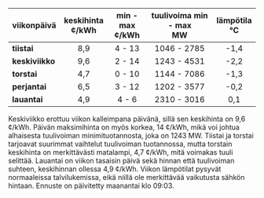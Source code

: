 | viikonpäivä  | keskihinta<br>¢/kWh | min - max<br>¢/kWh | tuulivoima min - max<br>MW | lämpötila<br>°C |
|:-------------|:----------------:|:----------------:|:-------------:|:-------------:|
| **tiistai**  |      8,9         |      4 - 13      |   1046 - 2785 |     -1,4      |
| **keskiviikko** |      9,6         |      2 - 14      |   1243 - 4531 |     -2,2      |
| **torstai**  |      4,7         |      0 - 10      |   1144 - 7086 |     -1,3      |
| **perjantai** |      6,5         |      3 - 12      |   1202 - 3577 |     -0,2      |
| **lauantai** |      4,9         |      4 - 6       |   2310 - 3016 |      0,1      |

Keskiviikko erottuu viikon kalleimpana päivänä, sillä sen keskihinta on 9,6 ¢/kWh. Päivän maksimihinta on myös korkea, 14 ¢/kWh, mikä voi johtua alhaisesta tuulivoiman minimituotannosta, joka on 1243 MW. Tiistai ja torstai tarjoavat suurimmat vaihtelut tuulivoiman tuotannossa, mutta torstain keskihinta on merkittävästi matalampi, 4,7 ¢/kWh, mitä voimakas tuuli selittää. Lauantai on viikon tasaisin päivä sekä hinnan että tuulivoiman suhteen, keskihinnan ollessa 4,9 ¢/kWh. Viikon lämpötilat pysyvät normaaleissa talvilukemissa, eikä niillä ole merkittävää vaikutusta sähkön hintaan. Ennuste on päivitetty maanantai klo 09:03.